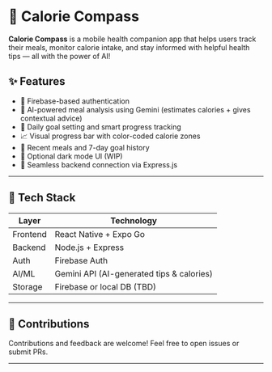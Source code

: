 # 📱 Calorie Compass

**Calorie Compass** is a mobile health companion app that helps users track their meals, monitor calorie intake, and stay informed with helpful health tips — all with the power of AI!

## ✨ Features

- 🔐 Firebase-based authentication  
- 🧠 AI-powered meal analysis using Gemini (estimates calories + gives contextual advice)  
- 🎯 Daily goal setting and smart progress tracking  
- 📈 Visual progress bar with color-coded calorie zones  
- 📅 Recent meals and 7-day goal history    
- 🌙 Optional dark mode UI (WIP)  
- 🔁 Seamless backend connection via Express.js  

---

## 🧠 Tech Stack

| Layer       | Technology                                |
|-------------|-------------------------------------------|
| Frontend    | React Native + Expo Go                    |
| Backend     | Node.js + Express                         |
| Auth        | Firebase Auth                             |
| AI/ML       | Gemini API (AI-generated tips & calories) |
| Storage     | Firebase or local DB (TBD)                |

---

## 🤝 Contributions

Contributions and feedback are welcome! Feel free to open issues or submit PRs.

---
